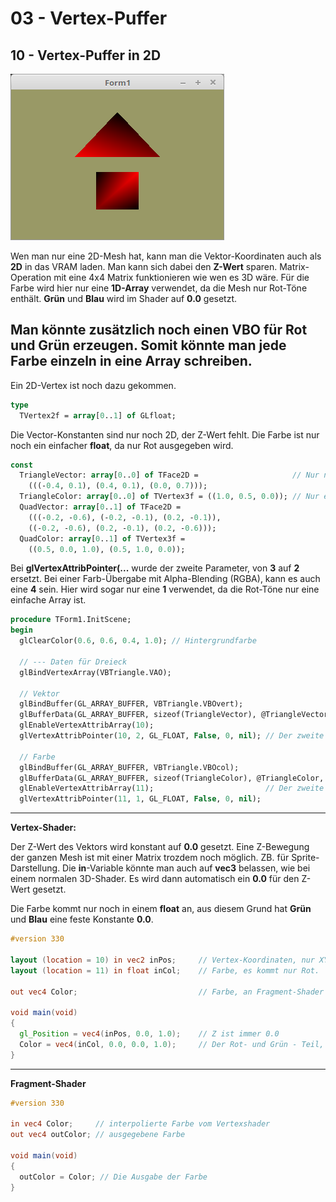 # 03 - Vertex-Puffer
## 10 - Vertex-Puffer in 2D

![image.png](image.png)

Wen man nur eine 2D-Mesh hat, kann man die Vektor-Koordinaten auch als <b>2D</b> in das VRAM laden.
Man kann sich dabei den <b>Z-Wert</b> sparen. Matrix-Operation mit eine 4x4 Matrix funktionieren wie wen es 3D wäre.
Für die Farbe wird hier nur eine <b>1D-Array</b> verwendet, da die Mesh nur Rot-Töne enthält. <b>Grün</b> und <b>Blau</b> wird im Shader auf <b>0.0</b> gesetzt.

Man könnte zusätzlich noch einen <b>VBO</b> für <b>Rot</b> und <b>Grün</b> erzeugen. Somit könnte man jede Farbe einzeln in eine Array schreiben.
---
Ein 2D-Vertex ist noch dazu gekommen.

```pascal
type
  TVertex2f = array[0..1] of GLfloat;
```

Die Vector-Konstanten sind nur noch 2D, der Z-Wert fehlt.
Die Farbe ist nur noch ein einfacher <b>float</b>, da nur Rot ausgegeben wird.

```pascal
const
  TriangleVector: array[0..0] of TFace2D =                     // Nur noch eine 2D-Array (XY).
    (((-0.4, 0.1), (0.4, 0.1), (0.0, 0.7)));
  TriangleColor: array[0..0] of TVertex3f = ((1.0, 0.5, 0.0)); // Nur eine Float-Array.
  QuadVector: array[0..1] of TFace2D =
    (((-0.2, -0.6), (-0.2, -0.1), (0.2, -0.1)),
    ((-0.2, -0.6), (0.2, -0.1), (0.2, -0.6)));
  QuadColor: array[0..1] of TVertex3f =
    ((0.5, 0.0, 1.0), (0.5, 1.0, 0.0));
```

Bei <b>glVertexAttribPointer(...</b> wurde der zweite Parameter, von <b>3</b> auf <b>2</b> ersetzt.
Bei einer Farb-Übergabe mit Alpha-Blending (RGBA), kann es auch eine <b>4</b> sein.
Hier wird sogar nur eine <b>1</b> verwendet, da die Rot-Töne nur eine einfache Array ist.

```pascal
procedure TForm1.InitScene;
begin
  glClearColor(0.6, 0.6, 0.4, 1.0); // Hintergrundfarbe

  // --- Daten für Dreieck
  glBindVertexArray(VBTriangle.VAO);

  // Vektor
  glBindBuffer(GL_ARRAY_BUFFER, VBTriangle.VBOvert);
  glBufferData(GL_ARRAY_BUFFER, sizeof(TriangleVector), @TriangleVector, GL_STATIC_DRAW);
  glEnableVertexAttribArray(10);
  glVertexAttribPointer(10, 2, GL_FLOAT, False, 0, nil); // Der zweite Wert ist eine 2 für 2D.

  // Farbe
  glBindBuffer(GL_ARRAY_BUFFER, VBTriangle.VBOcol);
  glBufferData(GL_ARRAY_BUFFER, sizeof(TriangleColor), @TriangleColor, GL_STATIC_DRAW);
  glEnableVertexAttribArray(11);                         // Der zweite Wert ist eine 1 für eine Farbe (Rot).
  glVertexAttribPointer(11, 1, GL_FLOAT, False, 0, nil);
```

---
<b>Vertex-Shader:</b>

Der Z-Wert des Vektors wird konstant auf <b>0.0</b> gesetzt.
Eine Z-Bewegung der ganzen Mesh ist mit einer Matrix trozdem noch möglich. ZB. für Sprite-Darstellung.
Die <b>in</b>-Variable könnte man auch auf <b>vec3</b> belassen, wie bei einem normalen 3D-Shader. Es wird dann automatisch ein <b>0.0</b> für den Z-Wert gesetzt.

Die Farbe kommt nur noch in einem <b>float</b> an, aus diesem Grund hat <b>Grün</b> und <b>Blau</b> eine feste Konstante <b>0.0</b>.

```glsl
#version 330

layout (location = 10) in vec2 inPos;     // Vertex-Koordinaten, nur XY.
layout (location = 11) in float inCol;    // Farbe, es kommt nur Rot.

out vec4 Color;                           // Farbe, an Fragment-Shader übergeben.

void main(void)
{
  gl_Position = vec4(inPos, 0.0, 1.0);    // Z ist immer 0.0
  Color = vec4(inCol, 0.0, 0.0, 1.0);     // Der Rot- und Grün - Teil, ist 0.0
}

```

---
<b>Fragment-Shader</b>

```glsl
#version 330

in vec4 Color;     // interpolierte Farbe vom Vertexshader
out vec4 outColor; // ausgegebene Farbe

void main(void)
{
  outColor = Color; // Die Ausgabe der Farbe
}

```


